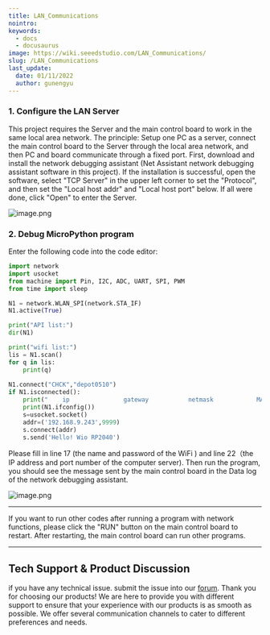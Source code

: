 ```yaml
---
title: LAN_Communications
nointro:
keywords:
  - docs
  - docusaurus
image: https://wiki.seeedstudio.com/LAN_Communications/
slug: /LAN_Communications
last_update:
  date: 01/11/2022
  author: gunengyu
---
```


### 1. Configure the LAN Server

This project requires the Server and the main control board to work in the same local area network. The principle: Setup one PC as a server, connect the main control board to the Server through the local area network, and then PC and board communicate through a fixed port.
First, download and install the network debugging assistant (Net Assistant network debugging assistant software in this project).
If the installation is successful, open the software, select "TCP Server" in the upper left corner to set the "Protocol", and then set the "Local host addr" and "Local host port" below. If all were done, click "Open" to enter the Server.

![image.png](https://files.seeedstudio.com/wiki/Wio_RP2040_mini_Dev_Board-Onboard_Wifi/demo_8.png)
### 2. Debug MicroPython program
Enter the following code into the code editor:
```python
import network
import usocket
from machine import Pin, I2C, ADC, UART, SPI, PWM
from time import sleep

N1 = network.WLAN_SPI(network.STA_IF)
N1.active(True)

print("API list:")
dir(N1)

print("wifi list:")
lis = N1.scan()
for q in lis:
    print(q)
    
N1.connect("CHCK","depot0510")
if N1.isconnected():
    print("    ip               gateway           netmask            MAC            ssid")
    print(N1.ifconfig())
    s=usocket.socket()
    addr=('192.168.9.243',9999)
    s.connect(addr)
    s.send('Hello! Wio RP2040')
```
Please fill in line 17 (the name and password of the WiFi ) and line 22（the IP address and port number of the computer server). Then run the program, you should see the message sent by the main control board in the Data log of the network debugging assistant.

![image.png](https://files.seeedstudio.com/wiki/Wio_RP2040_mini_Dev_Board-Onboard_Wifi/demo_9.png)

---

If you want to run other codes after running a program with network functions, please click the "RUN" button on the main control board to restart. After restarting, the main control board can run other programs.

---

## Tech Support & Product Discussion
 if you have any technical issue.  submit the issue into our [forum](http://forum.seeedstudio.com/). 
Thank you for choosing our products! We are here to provide you with different support to ensure that your experience with our products is as smooth as possible. We offer several communication channels to cater to different preferences and needs.

<div class="button_tech_support_container">
<a href="https://forum.seeedstudio.com/" class="button_forum"></a> 
<a href="https://www.seeedstudio.com/contacts" class="button_email"></a>
</div>

<div class="button_tech_support_container">
<a href="https://discord.gg/eWkprNDMU7" class="button_discord"></a> 
<a href="https://github.com/Seeed-Studio/wiki-documents/discussions/69" class="button_discussion"></a>
</div>

